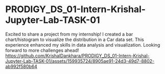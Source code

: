 # PRODIGY_DS_01-Intern-Krishal-Jupyter-Lab-TASK-01
Excited to share a project from my internship! I created a bar chart/histogram to visualize the distribution in a Car data set. This experience enhanced my skills in data analysis and visualization. Looking forward to more challenges ahead!
https://github.com/KrishalDankhara/PRODIGY_DS_01-Intern-Krishal-Jupyter-Lab-TASK-01/assets/159935724/8905ae91-24d3-49d7-8802-ab992f580b64
